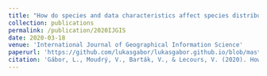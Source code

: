```yaml
---
title: "How do species and data characteristics affect species distribution models and when to use environmental filtering?"
collection: publications
permalink: /publication/2020IJGIS
date: 2020-03-18
venue: 'International Journal of Geographical Information Science'
paperurl: 'https://github.com/lukasgabor/lukasgabor.github.io/blob/master/files/2020IJGIS.pdf'
citation: 'Gábor, L., Moudrý, V., Barták, V., & Lecours, V. (2020). How do species and data characteristics affect species distribution models and when to use environmental filtering?. International Journal of Geographical Information Science, 34(8), 1567-1584.'
---
```

